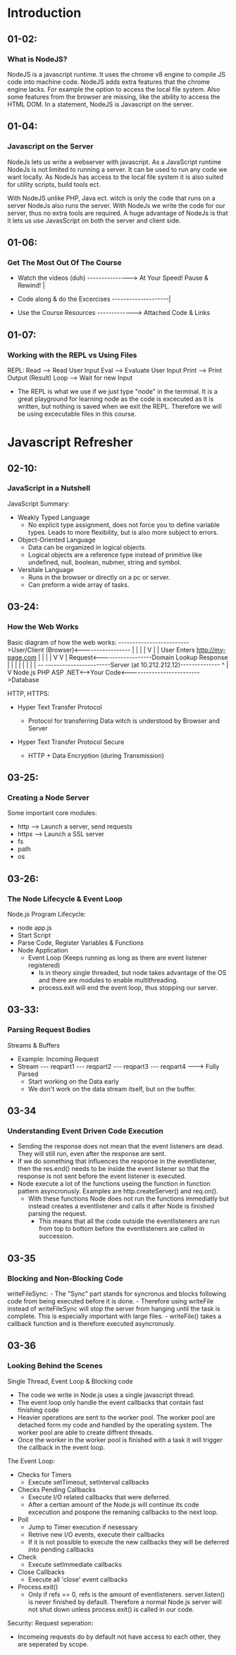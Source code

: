 # Introduction

## 01-02:
### What is NodeJS?

NodeJS is a javascript runtime. It uses the chrome v8 engine to compile JS code into machine code. NodeJS adds extra features that the chrome engine lacks. For example the option to access the local file system. Also some features from the browser are missing, like the ability to access the HTML DOM. In a statement, NodeJS is Javascript on the server.

## 01-04:
### Javascript on the Server
NodeJs lets us write a webserver with javascript. As a JavaScript runtime NodeJs is not limited to running a server. It can be used to run any code we want locally. As NodeJs has access to the local file system it is also suited for utility scripts, build tools ect.

With NodeJS unlike PHP, Java ect. witch is only the code that runs on a server NodeJs also runs the server. With NodeJs we write the code for our server, thus no extra tools are required. A huge advantage of NodeJs is that it lets us use JavasScript on both the server and client side.

## 01-06:
### Get The Most Out Of The Course
- Watch the videos (duh) ---------------> At Your Speed! Pause & Rewind!
                                                     |
- Code along & do the Excercises --------------------|

- Use the Course Resources -------------> Attached Code & Links

## 01-07:
### Working with the REPL vs Using Files

REPL:
Read  --> Read User Input
Eval  --> Evaluate User Input
Print --> Print Output (Result)
Loop  --> Wait for new Input

- The REPL is what we use if we just type "node" in the terminal. It is a great playground for learning node as the code is excecuted as it is written, but nothing is saved when we exit the REPL. Therefore we will be using excecutable files in this course.

# Javascript Refresher

## 02-10:
### JavaScript in a Nutshell

JavaScript Summary:
- Weakly Typed Language
    - No explicit type assignment, does not force you to define variable types. Leads to more flexibility, but is also more subject to errors.
- Object-Oriented Language
    - Data can be organized in logical objects.
    - Logical objects are a reference type instead of primitive like undefined, null, boolean, nubmer, string and symbol.
- Versitale Language
    - Runs in the browser or directly on a pc or server.
    - Can preform a wide array of tasks.

## 03-24:
### How the Web Works

Basic diagram of how the web works:
------------------------->User/Client (Browser)<-----------------
|                           |                                   |
|                           V                                   |
|                         User Enters http://my-page.com        |
|                           |                                   |
V                           V                                   |
Request<------------------Domain Lookup                     Response
|                                                               |
|                                                               |
|                                                               |
|                                                               |
-- -----------------------Server (at 10.212.212.12)--------------
                            ^
                            |
                            V
Node.js PHP ASP .NET<-->Your Code<------------------------->Database

HTTP, HTTPS:
- Hyper Text Transfer Protocol
    - Protocol for transferring Data witch is understood by Browser and Server

- Hyper Text Transfer Protocol Secure
    - HTTP + Data Encryption (during Transmission)

## 03-25:
### Creating a Node Server

Some important core modules:
- http      --> Launch a server, send requests
- https     --> Launch a SSL server
- fs
- path
- os

## 03-26:
### The Node Lifecycle & Event Loop

Node.js Program Lifecycle:
- node app.js
- Start Script
- Parse Code, Register Variables & Functions
- Node Application
    - Event Loop (Keeps running as long as there are event listener registered)
        - Is in theory single threaded, but node takes advantage of the OS and there are modules to enable multithreading.
        - process.exit will end the event loop, thus stopping our server.

## 03-33:
### Parsing Request Bodies

Streams & Buffers
- Example: Incoming Request
- Stream --- reqpart1 --- reqpart2 --- reqpart3 --- reqpart4 ---> Fully Parsed
    - Start working on the Data early
    - We don't work on the data stream itself, but on the buffer.

## 03-34
### Understanding Event Driven Code Execution

* Sending the response does not mean that the event listeners are dead. They will still run, even after the response are sent.
* If we do something that influences the response in the eventlistener, then the res.end() needs to be inside the event listener so that the response is not sent before the event listener is executed.
* Node execute a lot of the functions useing the function in function pattern asyncronusly. Examples are http.createServer() and req.on().
    * With these functions Node does not run the functions immediatly but instead creates a eventlistener and calls it after Node is finished parsing the request.
        * This means that all the code outside the eventlisteners are run from top to bottom before the eventlisteners are called in succession.

## 03-35
### Blocking and Non-Blocking Code

writeFileSync:
    - The "Sync" part stands for syncronus and blocks following code from being executed before it is done.
    - Therefore using writeFile instead of writeFileSync will stop the server from hanging until the task is complete. This is especially important with large files.
    - writeFile() takes a callback function and is therefore executed asyncronusly.

## 03-36
### Looking Behind the Scenes

Single Thread, Event Loop & Blocking code
- The code we write in Node.js uses a single javascript thread.
- The event loop only handle the event callbacks that contain fast finishing code
- Heavier operations are sent to the worker pool. The worker pool are detached form my code and handled by the operating system. The worker pool are able to create diffrent threads.
- Once the worker in the worker pool is finished with a task it will trigger the callback in the event loop.

The Event Loop:
- Checks for Timers
    - Execute setTimeout, setInterval callbacks
- Checks Pending Callbacks
    - Execute I/O related callbacks that were deferred.
    - After a certian amount of the Node.js will continue its code excecution and pospone the remaning callbacks to the next loop.
- Poll
    - Jump to Timer execution if nesessary
    - Retrive new I/O events, execute their callbacks
    - If it is not possible to execute the new callbacks they will be deferred into pending callbacks
- Check
    - Execute setImmediate callbacks
- Close Callbacks
    - Execute all 'close' event callbacks
- Process.exit()
    - Only if refs == 0, refs is the amount of eventlisteners. server.listen() is never finished by default. Therefore a normal Node.js server will not shut down unless process.exit() is called in our code.

Security: Request seperation:
- Incomeing requests do by default not have access to each other, they are seperated by scope.

